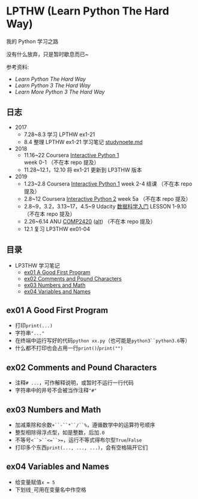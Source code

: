 # LPTHW (Learn Python The Hard Way)

我的 Python 学习之路

没有什么放弃，只是暂时歇息而已~

参考资料:
- *Learn Python The Hard Way*
- *Learn Python 3 The Hard Way*
- *Learn More Python 3 The Hard Way*

## 日志

- 2017
	- 7.28~8.3 学习 LPTHW ex1-21
	- 8.4 整理 LPTHW ex1-21 学习笔记 [studynoete.md](https://github.com/lctfwyt/LPTHW/blob/master/studynotes.md)
- 2018
	- 11.16~22 Coursera [Interactive Python 1](https://www.coursera.org/learn/interactive-python-1) week 0-1 （不在本 repo 提及）
	- 11.28~12.1，12.10 将 ex1-21 更新到 LP3THW 版本
- 2019
	- 1.23~2.8 Coursera [Interactive Python 1](https://www.coursera.org/learn/interactive-python-1) week 2-4 结课 （不在本 repo 提及）
	- 2.8~12 Coursera [Interactive Python 2](https://www.coursera.org/learn/interactive-python-2) week 5a （不在本 repo 提及）
	- 2.8~9，3.2，3.13~17，4.5~9 Udacity [数据科学入门](https://cn.udacity.com/course/intro-to-data-science--ud359) LESSON 1-9.10 （不在本 repo 提及）
	- 2.26~6.14 ANU [COMP2420](https://cs.anu.edu.au/courses/comp2420/) ([alt](https://programsandcourses.anu.edu.au/2019/course/COMP2420)) （不在本 repo 提及）
	- 12.1 复习 LP3THW ex01-04

## 目录

- LP3THW 学习笔记
	- [ex01 A Good First Program](ex01-A-Good-First-Program)
	- [ex02 Comments and Pound Characters](ex02-Comments-and-Pound-Characters)
	- [ex03 Numbers and Math](ex03-Numbers-and-Math)
	- [ex04 Variables and Names](ex04-Variables-and-Names)

## ex01 A Good First Program

- 打印`print(...)`
- 字符串`"..."`
- 在终端中运行写好的代码`python xx.py`（也可能是`python3``python3.6`等）
- 什么都不打印也会占用一行`print()`/`print("")`

## ex02 Comments and Pound Characters

- 注释`# ...`，可作解释说明，或暂时不运行一行代码
- 字符串中的井号不会被当作注释`"#"`

## ex03 Numbers and Math

- 加减乘除和余数`+``-``*``/``%`，遵循数学中的运算符号顺序
- 整型相除得浮点型，如是整数，后加`.0`
- 不等号`<``>``<=``>=`，运行不等式得布尔型`True`/`False`
- 打印多个东西`print(..., ..., ...)`，会有空格隔开它们

## ex04 Variables and Names

- 给变量赋值`x = 5`
- 下划线`_`可用在变量名中作空格